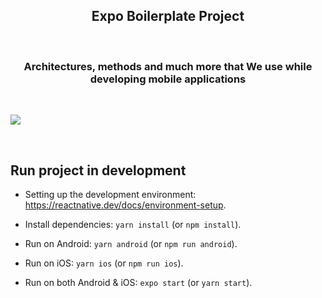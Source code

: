 <h2 align="center">Expo Boilerplate Project</h2>

<br>

<h3 align="center">Architectures, methods and much more that We use while developing mobile applications</h3>

<br>


![](https://i.hizliresim.com/12q7jh2.gif)


<br>

## Run project in development

- Setting up the development environment: https://reactnative.dev/docs/environment-setup.

- Install dependencies: `yarn install` (or `npm install`).

- Run on Android: `yarn android` (or `npm run android`).

- Run on iOS: `yarn ios` (or `npm run ios`).

- Run on both Android & iOS: `expo start` (or `yarn start`).